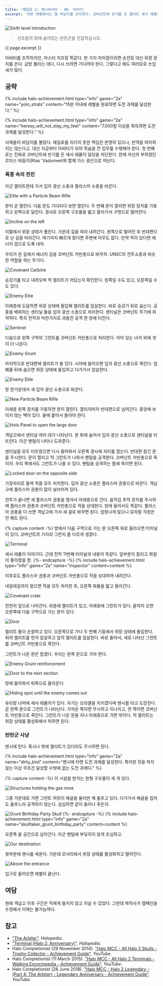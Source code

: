 ```yaml
---
title: '헤일로 2: 애니버서리 - 06. 아비터'
excerpt: '이번 레벨에서는 텔 바담이를 조작한다. 코버넌트에 반기를 든 엘리트 세사 레품이를 찾으라는 지시를 받았다.'
---
```


![Sixth level introduction](/assets/images/halo-2a/lv06/intro.webp)

> 선조들의 땅에 숨어있는 반란군을 진압하십시오.

{{ page.excerpt }}

아비터를 조작하지만, 마스터 치프랑 똑같다. 한 가지 차이점이라면 손전등 대신 위장 장치를 쓴다. 금방 풀리는 데다, 다시 쓰려면 기다려야 한다.
그렇다고 해도 여러모로 쓰임새가 많다.

## 공략

{% include halo-achievement.html type="info" game="2a" name="yolo_strats"
content="15분 이내에 레벨을 완료하면 도전 과제를 달성한다." %}

{% include halo-achievement.html type="info" game="2a" name="heresy_will_not_stay_my_feet"
content="7,000점 이상을 획득하면 도전 과제를 달성한다." %}

사제들이 바담이를 불렀다. 헤일로를 지키지 못한 책임은 분명히 있으나, 반역을 의미하지는 않는다고. 대신 지금부터 아비터가 되어 목숨을 건
임무를 수행해야 한다. 첫 번째로는 진짜로 코버넌트에 반기를 든 세사 레품이 일당을 처단한다. 한때 자신의 부하였던 르타스 바둠이(Rtas
'Vadumee)와 함께 가스 광산으로 떠난다.

### 폭풍 속의 전진

아군 엘리트한테 가서 입자 광선 소총과 플라스마 소총을 바꾼다.

![Elite with a Particle Beam Rifle](/assets/images/halo-2a/lv06/ch01/elite-beamrifle.webp)

문이 곧 열린다. 다음 문도 기다리다 보면 열린다. 두 번째 문이 열리면 위장 장치를 가동하고 왼쪽으로 달린다. 경사로 오른쪽 구조물을 밟고
올라가서 구멍으로 떨어진다.

![Incline on the left](/assets/images/halo-2a/lv06/ch01/incline.webp)

이쯤에서 위장 상태가 풀린다. 가운데 길을 따라 내려간다. 왼쪽으로 떨어진 후 반대편으로 난 길을 따라간다. 여기까지 빠르게 왔다면 주변에 아무도
없다. 만약 적이 있다면 에너지 검으로 도륙 내자.

우리가 온 길에서 에너지 검을 코버넌트 카빈총으로 바꾸자. UNSC의 전투소총과 비슷한 역할을 하는 무기다.

![Covenant Carbine](/assets/images/halo-2a/lv06/ch01/carbine.webp)

승강기를 타고 내려오며 적 엘리트가 어딨는지 확인한다. 왼쪽일 수도 있고, 오른쪽일 수도 있다.

![Enemy Elite](/assets/images/halo-2a/lv06/ch01/elite-01.webp)

아래층에 도달하면 위장 상태에 돌입해 엘리트를 암살한다. 바로 승강기 뒤로 숨는다. 공중을 배회하는 센티널 둘을 입자 광선 소총으로 처리한다.
센티널은 코버넌트 무기에 취약하다. 특히 전작과 마찬가지로 과충전 공격 한 방에 터진다.

![Sentinel](/assets/images/halo-2a/lv06/ch01/sentinel.webp)

다음으로 왼쪽 구역의 그런트를 코버넌트 카빈총으로 처리한다. 이미 있는 녀석 외에 셋이 더 나온다.

![Enemy Grunt](/assets/images/halo-2a/lv06/ch01/grunt.webp)

마지막으로 반대편에 엘리트가 둘 있다. 시야에 들어오면 입자 광선 소총으로 죽인다. 엄폐물 뒤에 숨으면 위장 상태에 돌입하고 다가가서 암살한다.

![Enemy Elite](/assets/images/halo-2a/lv06/ch01/elite-02.webp)

방 한가운데서 새 입자 광선 소총으로 바꾼다.

![New Particle Beam Rifle](/assets/images/halo-2a/lv06/ch01/beamrifle.webp)

아래층 왼쪽 장치를 가동하면 문이 열린다. 열리자마자 반대편으로 넘어간다. 중앙에 보이지 않는 벽이 있다. 끝에 붙어서 돌아야 한다.

![Holo Panel to open the large door](/assets/images/halo-2a/lv06/ch01/panel.webp)

격납고에서 센티널 여러 대가 나타난다. 문 뒤에 숨어서 입자 광선 소총으로 센티널을 터뜨린다. 아군 팬텀이 나타나 도와준다.

센티널을 모두 터뜨렸으면 다시 들어와서 오른쪽 경사에 자리를 잡는다. 반대편 잠긴 문을 주시한다. 문이 열리고 적 그런트가 나와서 팬텀을
공격한다. 코버넌트 카빈총으로 죽이자. 우리 쪽에서도 그런트가 나올 수 있다. 팬텀을 공격하는 틈에 죽이면 된다.

![Locked door on the opposite side](/assets/images/halo-2a/lv06/ch01/door-locked-01.webp)

가장자리로 돌며 적을 모두 처치한다. 입자 광선 소총은 플라스마 권총으로 바꾼다. 격납고에 플라스마 권총이 많이 널브러져 있다.

전투가 끝나면 새 플라스마 권총을 챙겨서 아래층으로 간다. 움직임 추적 장치를 주시하며 플라스마 권총과 코버넌트 카빈총으로 적을 상대한다. 방에
들어서도 똑같다. 플라스마 권총을 다 쓰면 격납고에 가서 새 걸로 바꾸면 된다. 엄청나게 많으니 모자랄 걱정은 안 해도 된다.

{% capture content -%}
방에서 다음 구역으로 가는 문 오른쪽 위로 올라오면 터미널이 있다. 코버넌트의 기지라 그런지 좀 다르게 생겼다.

![Terminal](/assets/images/halo-2a/lv06/ch01/terminal.webp)

세사 레품이 이야기다. 근데 전작 11번째 터미널과 내용이 똑같다. 앞부분이 잘리고 화질이 좋아졌을 뿐.
{%- endcapture -%}
{% include halo-achievement.html type="info" game="2a" name="inspector" content=content %}

이후로도 플라스마 권총과 코버넌트 카빈총으로 적을 상대하며 내려간다.

네갈래길까지 왔으면 적을 모두 처치한 후, 오른쪽 화물을 밟고 올라간다.

![Covenant crate](/assets/images/halo-2a/lv06/ch01/crate.webp)

천천히 앞으로 나아간다. 위층에 엘리트가 있고, 아래층에 그런트가 있다. 끝까지 오면 오른쪽에 다음 구역으로 가는 문이 있다.

![Door](/assets/images/halo-2a/lv06/ch01/door-01.webp)

엘리트 둘이 순찰하고 있다. 오른쪽으로 가다 두 번째 기둥에서 위장 상태에 돌입한다. 뒤의 엘리트를 먼저 암살하고 앞의 엘리트를 암살한다. 바로
돌아서, 새로 나타난 그런트를 코버넌트 카빈총으로 죽인다.

그런트가 나온 문은 잠겼다. 우리는 왼쪽 문으로 가야 한다.

![Enemy Grunt reinforcement](/assets/images/halo-2a/lv06/ch01/door-locked-02.webp)

![Door to the next section](/assets/images/halo-2a/lv06/ch01/door-02.webp)

방에 들어와서 뒤쪽으로 올라온다.

![Hiding spot until the enemy comes out](/assets/images/halo-2a/lv06/ch01/shelter.webp)

유리창 너머에 세사 레품이가 있다. 자기는 오라클을 지키겠다며 밴시를 타고 도망친다. 곧 한쪽 문으로 그런트가 나타난다. 가까운 쪽이면 무시하고
지나치고, 먼 쪽이면 코버넌트 카빈총으로 죽인다. 그런트가 나온 문을 지나 아래층으로 가면 밖이다. 적 엘리트는 위장 상태를 활성화해서 피하면
된다.

### 반란군 사냥

밴시에 탄다. 혹시나 밖에 엘리트가 있더라도 무시하면 된다.

{% include halo-achievement.html type="info" game="2a" name="dirty_bird"
content="밴시에 타면 도전 과제를 달성한다. 특이한 짓을 하지 않는 이상 무조건 달성할 수밖에 없는 도전 과제다." %}

{% capture content -%}
이 시설을 받치는 원형 구조물이 세 개 있다.

![Structures holding the gas mine](/assets/images/halo-2a/lv06/ch02/cornerstone.webp)

그중 가운데로 가면 그런트 여럿이 해골을 둘러싼 채 춤추고 있다. 다가가서 해골을 집어도 춤추느라 공격하지 않는다. 심심하면 같이 춤이나 추든지.

![Grunt Birthday Party Skull](/assets/images/halo-2a/lv06/ch02/skull-gbp.webp)
{%- endcapture -%}
{% include halo-achievement.html type="info" game="2a" name="skulltaker_grunt_birthday_party" content=content %}

오른쪽 끝 공간으로 날아간다. 아군 팬텀에 부딪히지 않게 조심하고.

![Our destination](/assets/images/halo-2a/lv06/ch02/destination.webp)

윗부분에 밴시를 세운다. 가운데 모서리에서 위장 상태를 활성화하고 떨어진다.

![Above the entrance](/assets/images/halo-2a/lv06/ch02/top.webp)

입구로 들어오면 레벨이 끝난다.

## 여담

원래 격납고 이후 구간은 적에게 들키지 않고 지날 수 있었다. 그런데 제작사가 캠페인을 수정해서 이제는 불가능하다.

## 참고

- ["The Arbiter"](https://www.halopedia.org/The_Arbiter). *Halopedia*.
- ["Terminal (Halo 2: Anniversary)"](https://www.halopedia.org/Terminal_(Halo_2:_Anniversary)#tabsection-3-0).
*Halopedia*.
- Halo Completionist (29 November 2014). ["Halo MCC - All Halo 2 Skulls - Trophy Collector - Achievement
Guide"](https://youtu.be/MVV5fQw2lSs?t=317). *YouTube*.
- Halo Completionist (11 March 2015). ["Halo MCC - All Halo 2 Terminals - Walking Encyclopedia - Achievement
Guide"](https://youtu.be/YcegqNgBGhQ?t=62). *YouTube*.
- Halo Completionist (28 June 2018). ["Halo MCC - Halo 2 Legendary - (Part 4: The Arbiter) - Legendary Anniversary -
Achievement Guide"](https://youtu.be/hnQVzLcMXEU). *YouTube*.
